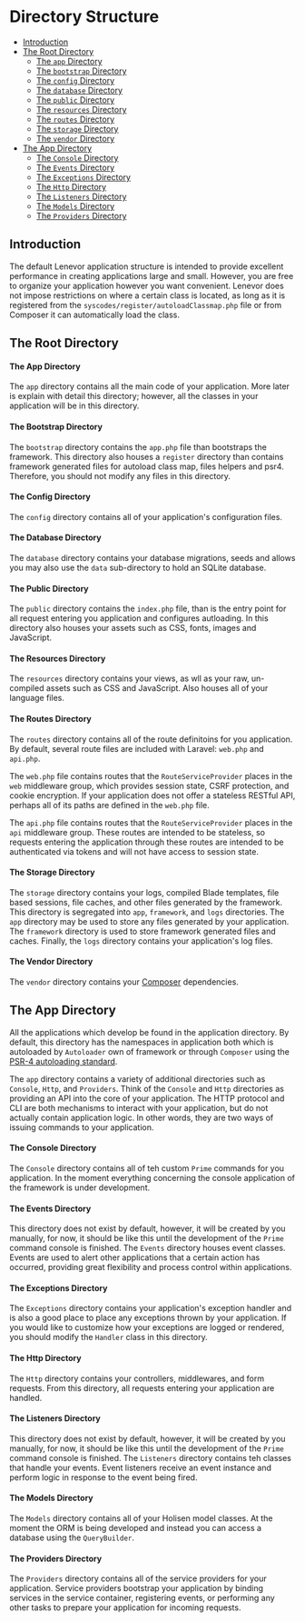 # Directory Structure

- [Introduction](#introduction)
- [The Root Directory](#the-root-directory)
    - [The `app` Directory](#the-root-app-directory)
    - [The `bootstrap` Directory](#the-bootstrap-directory)
    - [The `config` Directory](#the-config-directory)
    - [The `database` Directory](#the-database-directory)
    - [The `public` Directory](#the-public-directory)
    - [The `resources` Directory](#the-resources-directory)
    - [The `routes` Directory](#the-routes-directory)
    - [The `storage` Directory](#the-storage-directory)
    - [The `vendor` Directory](#the-vendor-directory)
- [The App Directory](#the-app-directory)
    - [The `Console` Directory](#the-console-directory)
    - [The `Events` Directory](#the-events-directory)
    - [The `Exceptions` Directory](#the-exceptions-directory)
    - [The `Http` Directory](#the-http-directory)
    - [The `Listeners` Directory](#the-listeners-directory)
    - [The `Models` Directory](#the-models-directory)
    - [The `Providers` Directory](#the-providers-directory)

<a name="introduction"></a>
## Introduction

The default Lenevor application structure  is intended to provide excellent performance in creating applications large and small. However, you are free to organize your application however you want convenient. Lenevor does not impose restrictions on where a certain class is located, as long as it is registered from the `syscodes/register/autoloadClassmap.php` file or from Composer it can automatically load the class.

<a name="the-root-directory"></a>
## The Root Directory

<a name="the-root-app-directory"></a>
#### The App Directory

The `app` directory contains all the main code of your application. More later is explain with detail this directory; however,  all the classes in your application will be in this directory.

<a name="the-bootstrap-directory"></a>
#### The Bootstrap Directory

The `bootstrap` directory contains the `app.php` file than bootstraps the framework. This directory also houses a `register` directory than contains framework generated files for autoload class map, files helpers and psr4. Therefore, you should not modify any files in this directory. 

<a name="the-config-directory"></a>
#### The Config Directory

The `config` directory contains all of your application's configuration files. 

<a name="the-database-directory"></a>
#### The Database Directory

The `database` directory contains your database migrations, seeds and allows you may also use the `data` sub-directory to hold an SQLite database.

<a name="the-public-directory"></a>
#### The Public Directory

The `public` directory contains the `index.php` file, than is the entry point for all request entering you application and configures autloading. In this directory also houses your assets such as CSS, fonts, images and JavaScript.

<a name="the-resources-directory"></a>
#### The Resources Directory

The `resources` directory contains your views, as wll as your raw, un-compiled assets such as CSS and JavaScript. Also houses all of your language files.

<a name="the-routes-directory"></a>
#### The Routes Directory

The `routes` directory contains all of the route definitoins for you application. By default, several route files are included with Laravel: `web.php` and `api.php`.

The `web.php` file contains routes that the `RouteServiceProvider` places in the `web` middleware group, which provides session state, CSRF protection, and cookie encryption. If your application does not offer a stateless RESTful API, perhaps all of its paths are defined in the `web.php` file.

The `api.php` file contains routes that the `RouteServiceProvider` places in the `api` middleware group. These routes are intended to be stateless, so requests entering the application through these routes are intended to be authenticated via tokens and will not have access to session state.

<a name="the-routes-directory"></a>
#### The Storage Directory

The `storage` directory contains your logs, compiled Blade templates, file based sessions, file caches, and other files generated by the framework. This directory is segregated into `app`, `framework`, and `logs` directories. The `app` directory may be used to store any files generated by your application. The `framework` directory is used to store framework generated files and caches. Finally, the `logs` directory contains your application's log files.

<a name="the-vendor-directory"></a>
#### The Vendor Directory

The `vendor` directory contains your [Composer](https://getcomposer.org) dependencies.

<a name="the-storage-directory"></a>
## The App Directory

All the applications which develop be found in the application directory. By default, this directory has the namespaces in application both which is autoloaded by `Autoloader` own of framework or through `Composer` using the [PSR-4 autoloading standard](https://www.php-fig.org/psr/psr-4/).

The `app` directory contains a variety of additional directories such as `Console`, `Http`, and `Providers`. Think of the `Console` and `Http` directories as providing an API into the core of your application. The HTTP protocol and CLI are both mechanisms to interact with your application, but do not actually contain application logic. In other words, they are two ways of issuing commands to your application. 

<a name="the-console-directory"></a>
#### The Console Directory

The `Console` directory contains all of teh custom `Prime` commands for you application. In the moment everything concerning the console application of the framework is under development. 

<a name="the-events-directory"></a>
#### The Events Directory

This directory does not exist by default, however, it will be created by you manually, for now, it should be like this until the development of the `Prime` command console is finished. The `Events` directory houses event classes. Events are used to alert other applications that a certain action has occurred, providing great flexibility and process control within applications.

<a name="the-exceptions-directory"></a>
#### The Exceptions Directory

The `Exceptions` directory contains your application's exception handler and is also a good place to place any exceptions thrown by your application. If you would like to customize how your exceptions are logged or rendered, you should modify the `Handler` class in this directory.

<a name="the-http-directory"></a>
#### The Http Directory

The `Http` directory contains your controllers, middlewares, and form requests. From this directory, all requests entering your application are handled. 

<a name="the-listeners-directory"></a>
#### The Listeners Directory

This directory does not exist by default, however, it will be created by you manually, for now, it should be like this until the development of the `Prime` command console is finished. The `Listeners` directory contains teh classes that handle your events. Event listeners receive an event instance and perform logic in response to the event being fired.

<a name="the-models-directory"></a>
#### The Models Directory

The `Models` directory contains all of your Holisen model classes. At the moment the ORM is being developed and instead you can access a database using the `QueryBuilder`.

<a name="the-providers-directory"></a>
#### The Providers Directory

The `Providers` directory contains all of the service providers for your application. Service providers bootstrap your application by binding services in the service container, registering events, or performing any other tasks to prepare your application for incoming requests.
